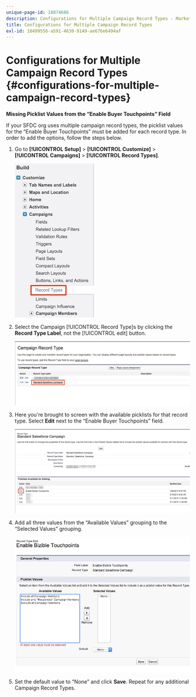 ```yaml
---
unique-page-id: 18874686
description: Configurations for Multiple Campaign Record Types - Marketo Measure - Product Documentation
title: Configurations for Multiple Campaign Record Types
exl-id: 10499556-a591-4630-9149-ae676e6494af
---
```

# Configurations for Multiple Campaign Record Types {#configurations-for-multiple-campaign-record-types}

**Missing Picklist Values from the “Enable Buyer Touchpoints” Field**

If your SFDC org uses multiple campaign record types, the picklist values for the “Enable Buyer Touchpoints” must be added for each record type. In order to add the options, follow the steps below.

1. Go to **[!UICONTROL Setup]** > **[!UICONTROL Customize]** > **[!UICONTROL Campaigns]** > **[!UICONTROL Record Types]**.

   ![](assets/1.jpg)

1. Select the Campaign [!UICONTROL Record Type]s by clicking the **Record Type Label**, not the [!UICONTROL edit] button.

   ![](assets/2.jpg)

1. Here you're brought to screen with the available picklists for that record type. Select **Edit** next to the “Enable Buyer Touchpoints” field.

   ![](assets/3.jpg)

1. Add all three values from the “Available Values” grouping to the “Selected Values” grouping.

   ![](assets/4.jpg)

1. Set the default value to “None” and click **Save**. Repeat for any additional Campaign Record Types.
